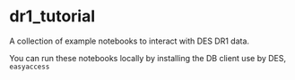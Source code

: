 # dr1_tutorial

A collection of example notebooks to interact with DES DR1 data.

You can run these notebooks locally by installing the DB client use by DES, `easyaccess`
